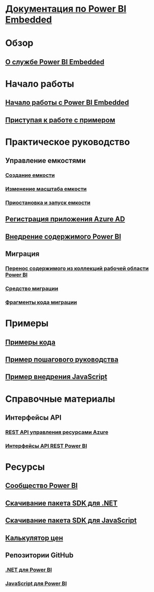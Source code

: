 # [Документация по Power BI Embedded](index.md)

# Обзор
## [О службе Power BI Embedded](what-is-power-bi-embedded.md)

# Начало работы
## [Начало работы с Power BI Embedded](get-started.md)
## [Приступая к работе с примером](https://powerbi.microsoft.com/documentation/powerbi-developer-embed-sample-app-owns-data/)

# Практическое руководство
## Управление емкостями
### [Создание емкости](create-capacity.md)
### [Изменение масштаба емкости](scale-capacity.md)
### [Приостановка и запуск емкости](pause-start.md)
## [Регистрация приложения Azure AD](https://powerbi.microsoft.com/documentation/powerbi-developer-register-app/)
## [Внедрение содержимого Power BI](https://powerbi.microsoft.com/documentation/powerbi-developer-embedding-content/)

## Миграция
### [Перенос содержимого из коллекций рабочей области Power BI](migrate-from-power-bi-workspace-collections.md)
### [Средство миграции](migrate-tool.md)
### [Фрагменты кода миграции](migrate-code-snippets.md)

# Примеры
## [Примеры кода](https://github.com/Microsoft/PowerBI-Developer-Samples)
## [Пример пошагового руководства](https://powerbi.microsoft.com/documentation/powerbi-developer-embed-sample-app-owns-data/)
## [Пример внедрения JavaScript](https://microsoft.github.io/PowerBI-JavaScript/demo/)

# Справочные материалы
## Интерфейсы API
### [REST API управления ресурсами Azure](https://docs.microsoft.com/rest/api/power-bi-embedded/)
### [Интерфейсы API REST Power BI](https://msdn.microsoft.com/library/mt147898.aspx)

# Ресурсы
## [Сообщество Power BI](http://community.powerbi.com/t5/Developer/bd-p/Developer)
## [Скачивание пакета SDK для .NET](https://www.nuget.org/packages/Microsoft.PowerBI.Api/)
## [Скачивание пакета SDK для JavaScript](https://www.nuget.org/packages/Microsoft.PowerBI.JavaScript/)
## [Калькулятор цен](https://azure.microsoft.com/pricing/calculator/)
## Репозитории GitHub
### [.NET для Power BI](https://github.com/Microsoft/PowerBI-CSharp)
### [JavaScript для Power BI](https://github.com/Microsoft/PowerBI-JavaScript)


